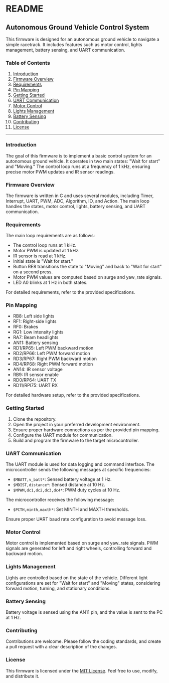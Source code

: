 # README

## Autonomous Ground Vehicle Control System

This firmware is designed for an autonomous ground vehicle to navigate a simple racetrack. It includes features such as motor control, lights management, battery sensing, and UART communication.

### Table of Contents

1. [Introduction](#introduction)
2. [Firmware Overview](#firmware-overview)
3. [Requirements](#requirements)
4. [Pin Mapping](#pin-mapping)
5. [Getting Started](#getting-started)
6. [UART Communication](#uart-communication)
7. [Motor Control](#motor-control)
8. [Lights Management](#lights-management)
9. [Battery Sensing](#battery-sensing)
10. [Contributing](#contributing)
11. [License](#license)

---

### Introduction

The goal of this firmware is to implement a basic control system for an autonomous ground vehicle. It operates in two main states: "Wait for start" and "Moving." The control loop runs at a frequency of 1 kHz, ensuring precise motor PWM updates and IR sensor readings.

### Firmware Overview

The firmware is written in C and uses several modules, including Timer, Interrupt, UART, PWM, ADC, Algorithm, IO, and Action. The main loop handles the states, motor control, lights, battery sensing, and UART communication.

### Requirements

The main loop requirements are as follows:

- The control loop runs at 1 kHz.
- Motor PWM is updated at 1 kHz.
- IR sensor is read at 1 kHz.
- Initial state is "Wait for start."
- Button RE8 transitions the state to "Moving" and back to "Wait for start" on a second press.
- Motor PWM values are computed based on surge and yaw_rate signals.
- LED A0 blinks at 1 Hz in both states.

For detailed requirements, refer to the provided specifications.

### Pin Mapping

- RB8: Left side lights
- RF1: Right-side lights
- RF0: Brakes
- RG1: Low intensity lights
- RA7: Beam headlights
- AN11: Battery sensing
- RD1/RP65: Left PWM backward motion
- RD2/RP66: Left PWM forward motion
- RD3/RP67: Right PWM backward motion
- RD4/RP68: Right PWM forward motion
- AN14: IR sensor voltage
- RB9: IR sensor enable
- RD0/RP64: UART TX
- RD11/RPI75: UART RX

For detailed hardware setup, refer to the provided specifications.

### Getting Started

1. Clone the repository.
2. Open the project in your preferred development environment.
3. Ensure proper hardware connections as per the provided pin mapping.
4. Configure the UART module for communication.
5. Build and program the firmware to the target microcontroller.

### UART Communication

The UART module is used for data logging and command interface. The microcontroller sends the following messages at specific frequencies:

- `$MBATT,v_batt*`: Sensed battery voltage at 1 Hz.
- `$MDIST,distance*`: Sensed distance at 10 Hz.
- `$MPWM,dc1,dc2,dc3,dc4*`: PWM duty cycles at 10 Hz.

The microcontroller receives the following message:

- `$PCTH,minth,maxth*`: Set MINTH and MAXTH thresholds.

Ensure proper UART baud rate configuration to avoid message loss.

### Motor Control

Motor control is implemented based on surge and yaw_rate signals. PWM signals are generated for left and right wheels, controlling forward and backward motion.

### Lights Management

Lights are controlled based on the state of the vehicle. Different light configurations are set for "Wait for start" and "Moving" states, considering forward motion, turning, and stationary conditions.

### Battery Sensing

Battery voltage is sensed using the AN11 pin, and the value is sent to the PC at 1 Hz.

### Contributing

Contributions are welcome. Please follow the coding standards, and create a pull request with a clear description of the changes.

### License

This firmware is licensed under the [MIT License](LICENSE). Feel free to use, modify, and distribute it.
